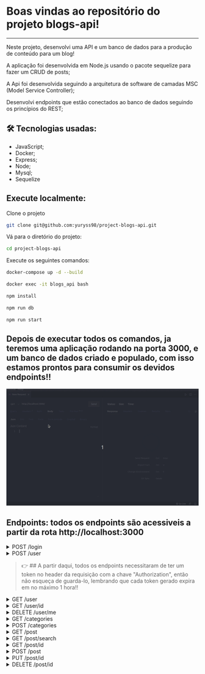 # Boas vindas ao repositório do projeto blogs-api!

---

Neste projeto, desenvolvi uma API e um banco de dados para a produção de conteúdo para um blog!

A aplicação foi desenvolvida em Node.js usando o pacote sequelize para fazer um CRUD de posts;

A Api foi desenvolvida seguindo a arquitetura de software de camadas MSC (Model Service Controller);

Desenvolvi endpoints que estão conectados ao banco de dados seguindo os princípios do REST;


## 🛠 Tecnologias usadas:

* JavaScript;
* Docker;
* Express;
* Node;
* Mysql;
* Sequelize

## Execute localmente:

Clone o projeto
```bash
git clone git@github.com:yuryss98/project-blogs-api.git
```

Vá para o diretório do projeto:
```bash
cd project-blogs-api
```

Execute os seguintes comandos:
```bash
docker-compose up -d --build
```

```bash  
docker exec -it blogs_api bash
```

```bash
npm install
```

```bash
npm run db
```

```bash
npm run start
```

## Depois de executar todos os comandos, ja teremos uma aplicação rodando na porta 3000, e um banco de dados criado e populado, com isso estamos prontos para consumir os devidos endpoints!!

<img src="./docs/docs.gif" alt="giff"/>

## Endpoints: todos os endpoints são acessiveis a partir da rota http://localhost:3000
  
  <details close>
  <summary>POST /login</summary>
  
  -- O método POST em /login quando executado com um email e senha corretos retorna um token, token esse que é usado para poder acessar outras rotas da api, aceita 2 campos, sendo eles:
  
  -- email: campo do tipo texto, tem que ser um email no formato valido exemplo => "lewishamilton@gmail.com" - CAMPO OBRIGATORIO;
  
  -- password: campo do tipo texto, tem que ser de no minimo 6 caracters exemplo => "123456" - CAMPO OBRIGATORIO;
  
  EXEMPLO:
  
  ```json
      {
        "email": "lewishamilton@gmail.com",
        "password": "123456"
      }
  ```
  
  </details>
  
  <details close>
  <summary>POST /user</summary>
  -- O método POST em /user é usado para criar um usuario, quando criado com sucesso retorna um token, token esse que é usado para poder acessar outras    rotas da api, aceita 4 campos, sendo eles:
  
    -- displayName: campo do tipo texto de no minimo 8 caracters - CAMPO OBRIGATORIO;
    
    -- email: campo do tipo texto, tem que ser um email no formato valido => exemplo@exemplo.com - CAMPO OBRIGATORIO;
    
    -- password: campo do tipo texto de no minimo 6 caracters - CAMPO OBRIGATORIO;
    
    -- image: campo do tipo texto, aqui pode colocar a url de alguma imagem - CAMPO NÃO OBRIGATORIO;
  
  EXEMPLO:
  
  ```json
      {
        "displayName": "testando",
        "email": "teste@teste.com",
        "password": "123456"
      }
  ```
  
  </details>
  
  > :point_right: ## A partir daqui, todos os endpoints necessitaram de ter um token no header da requisição com a chave "Authorization", então não esqueça de guarda-lo, lembrando que cada token gerado expira em no máximo 1 hora!!
  
  <details close>
  <summary>GET /user</summary>
  -- O método GET em /user é usado para listar todos os usuarios da nossa aplicação;
  
  </details>
  
  <details close>
  <summary>GET /user/id</summary>
  -- O método GET em /user/id é usado para listar um usuario especifico, onde id é o id do usuario no banco de dados;
  
  </details>
  
  <details close>
  <summary>DELETE /user/me</summary>
  -- O método DELETE em /user/me é usado para deletar o próprio usuario que está logado no sistema atualmente;
  
  </details>
  
   <details close>
  <summary>GET /categories</summary>
  -- O método GET em /categories é usado para listar todas as categorias de posts em nossa aplicação;
 
  </details>
  
  <details close>
  <summary>POST /categories</summary>
  -- O método POST em /categories é usado para criar uma categoria, aceita 1 campo, sendo ele:
  
    -- name: campo do tipo texto de no minimo 5 caracters - CAMPO OBRIGATORIO;
  
  EXEMPLO:
  
  ```json
      {
        "name": "nova categoria"
      }
  ```
  
  </details>
  
  <details close>
  <summary>GET /post</summary>
  -- O método GET em /post é usado listar todos os posts criados juntamente com suas categorias e o usuario que o criou;
  
  </details>
  
  <details close>
  <summary>GET /post/search</summary>
  -- O método GET em /post/search é usado listar todos os posts que contenham em title ou content a palavra pesquisada na query.
  
  EXEMPLO:
  
    http://localhost:3000/post/search?q=vamos que vamos
  
  </details>
  
  <details close>
  <summary>GET /post/id</summary>
  -- O método GET em /post/id é usado para listar um post especifico, onde id é o id do post no banco de dados;
  
  </details>
  
   <details close>
  <summary>POST /post</summary>
  -- O método POST em /post é usado para criar um post, aceita 3 campos, sendo eles:
  
    -- title: campo do tipo texto de no minimo 1 caracters - CAMPO OBRIGATORIO;
    
    -- content: campo do tipo texto de no minimo 1 caracters - CAMPO OBRIGATORIO;
    
    -- categoryIds: campo do tipo array (lista) de no minimo 1 item e o item tem que ser do tipo numérico - CAMPO OBRIGATORIO;
  
  EXEMPLO:
  
  ```json
      {
        "title": "criando um post",
        "content": "post devidamente criado",
        "categoryIds": [1, 2]
      }
  ```
  
  </details>
  
  <details close>
  <summary>PUT /post/id</summary>
  -- O método PUT em /post/id é usado para atualizar um post especifico onde id é o seu id no banco de dados, aceita 2 campos, sendo eles:
  
    -- title: campo do tipo texto de no minimo 1 caracters - CAMPO OBRIGATORIO;
    
    -- content: campo do tipo texto de no minimo 1 caracters - CAMPO OBRIGATORIO;
  
  EXEMPLO: 
  
  ```json
      {
        "title": "atualizando o post",
        "content": "post devidamente atualizado"
      }
  ```
  
  </details>
  
  <details close>
  <summary>DELETE /post/id</summary>
  -- O método DELETE em /post/id é usado para deletar um post especifico, onde id é o id do post no banco de dados. A aplicação só permiti a deleção de um blog post caso a pessoa seja dona dele;
  
  </details>
  
  
  
